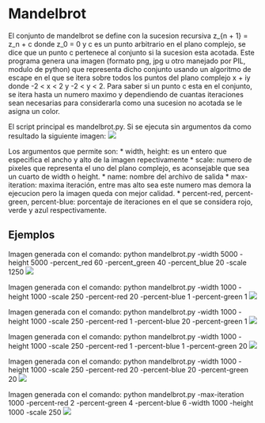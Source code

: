 # Mandelbrot

El conjunto de mandelbrot se define con la sucesion recursiva z_{n + 1} = z_n + c
donde z_0 = 0 y c es un punto arbitrario en el plano complejo, se dice que un punto
c pertenece al conjunto si la sucesion esta acotada. Este programa genera una imagen
(formato png, jpg u otro manejado por PIL, modulo de python) que representa dicho
conjunto usando un algoritmo de escape en el que se itera sobre todos los puntos del
plano complejo x + iy donde -2 < x < 2 y -2 < y < 2. Para saber si un punto c esta en
el conjunto, se itera hasta un numero maximo y dependiendo de cuantas iteraciones
sean necesarias para considerarla como una sucesion no acotada se le asigna un color.

El script principal es mandelbrot.py. Si se ejecuta sin argumentos da como
resultado la siguiente imagen:
![](mandelbrot_default.png)

Los argumentos que permite son:
    * width, height: es un entero que especifica el ancho y alto de la
        imagen repectivamente
    * scale: numero de pixeles que representa el uno del plano complejo,
        es aconsejable que sea un cuarto de width o height.
    * name: nombre del archivo de salida
    * max-iteration: maxima iteración, entre mas alto sea este numero mas demora
        la ejecucion pero la imagen queda con mejor calidad.
    * percent-red, percent-green, percent-blue: porcentaje de iteraciones
        en el que se considera rojo, verde y azul respectivamente.


## Ejemplos
Imagen generada con el comando:
python mandelbrot.py -width 5000 -height 5000 -percent_red 60 -percent_green 40 -percent_blue 20 -scale 1250
![](mandelbrot_e1.png)

Imagen generada con el comando:
python mandelbrot.py -width 1000 -height 1000 -scale 250 -percent-red 20 -percent-blue 1 -percent-green 1
![](mandelbrot_red.png)

Imagen generada con el comando:
python mandelbrot.py -width 1000 -height 1000 -scale 250 -percent-red 1 -percent-blue 20 -percent-green 1
![](mandelbrot_blue.png)

Imagen generada con el comando:
python mandelbrot.py -width 1000 -height 1000 -scale 250 -percent-red 1 -percent-blue 1 -percent-green 20
![](mandelbrot_green.png)

Imagen generada con el comando:
python mandelbrot.py -width 1000 -height 1000 -scale 250 -percent-red 20 -percent-blue 20 -percent-green 20
![](mandelbrot_gray.png)

Imagen generada con el comando:
python mandelbrot.py -max-iteration 1000 -percent-red 2 -percent-green 4 -percent-blue 6 -width 1000 -height 1000 -scale 250
![](mandelbrot_good.png)
